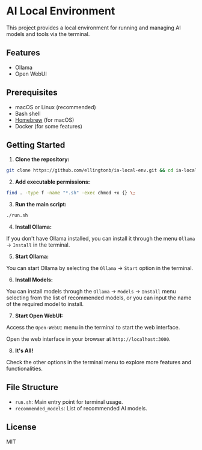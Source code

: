 # AI Local Environment

This project provides a local environment for running and managing AI models and tools via the terminal.

## Features

- Ollama
- Open WebUI

## Prerequisites
- macOS or Linux (recommended)
- Bash shell
- [Homebrew](https://brew.sh/) (for macOS)
- Docker (for some features)

## Getting Started

1. **Clone the repository:**
```sh
git clone https://github.com/ellingtonb/ia-local-env.git && cd ia-local-env
```

2. **Add executable permissions:**
```sh
find . -type f -name "*.sh" -exec chmod +x {} \;
```

3. **Run the main script:**
```sh
./run.sh
```

4. **Install Ollama:**

If you don't have Ollama installed, you can install it through the menu `Ollama` -> `Install` in the terminal.

5. **Start Ollama:**

You can start Ollama by selecting the `Ollama` -> `Start` option in the terminal.

6. **Install Models:**

You can install models through the `Ollama` -> `Models` -> `Install` menu selecting from the list of recommended models, or you can input the name of the required model to install.

7. **Start Open WebUI:**

Access the `Open-WebUI` menu in the terminal to start the web interface.

Open the web interface in your browser at `http://localhost:3000`.

8. **It's All!**

Check the other options in the terminal menu to explore more features and functionalities.

## File Structure
- `run.sh`: Main entry point for terminal usage.
- `recommended_models`: List of recommended AI models.

## License
MIT

